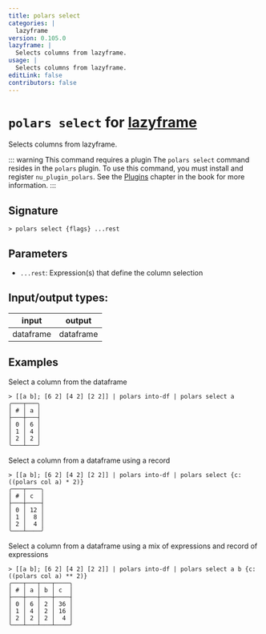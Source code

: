 ```yaml
---
title: polars select
categories: |
  lazyframe
version: 0.105.0
lazyframe: |
  Selects columns from lazyframe.
usage: |
  Selects columns from lazyframe.
editLink: false
contributors: false
---
```

<!-- This file is automatically generated. Please edit the command in https://github.com/nushell/nushell instead. -->

# `polars select` for [lazyframe](/commands/categories/lazyframe.md)

<div class='command-title'>Selects columns from lazyframe.</div>

::: warning This command requires a plugin
The `polars select` command resides in the `polars` plugin.
To use this command, you must install and register `nu_plugin_polars`.
See the [Plugins](/book/plugins.html) chapter in the book for more information.
:::


## Signature

```> polars select {flags} ...rest```

## Parameters

 -  `...rest`: Expression(s) that define the column selection


## Input/output types:

| input     | output    |
| --------- | --------- |
| dataframe | dataframe |
## Examples

Select a column from the dataframe
```nu
> [[a b]; [6 2] [4 2] [2 2]] | polars into-df | polars select a
╭───┬───╮
│ # │ a │
├───┼───┤
│ 0 │ 6 │
│ 1 │ 4 │
│ 2 │ 2 │
╰───┴───╯

```

Select a column from a dataframe using a record
```nu
> [[a b]; [6 2] [4 2] [2 2]] | polars into-df | polars select {c: ((polars col a) * 2)}
╭───┬────╮
│ # │ c  │
├───┼────┤
│ 0 │ 12 │
│ 1 │  8 │
│ 2 │  4 │
╰───┴────╯

```

Select a column from a dataframe using a mix of expressions and record of expressions
```nu
> [[a b]; [6 2] [4 2] [2 2]] | polars into-df | polars select a b {c: ((polars col a) ** 2)}
╭───┬───┬───┬────╮
│ # │ a │ b │ c  │
├───┼───┼───┼────┤
│ 0 │ 6 │ 2 │ 36 │
│ 1 │ 4 │ 2 │ 16 │
│ 2 │ 2 │ 2 │  4 │
╰───┴───┴───┴────╯

```
